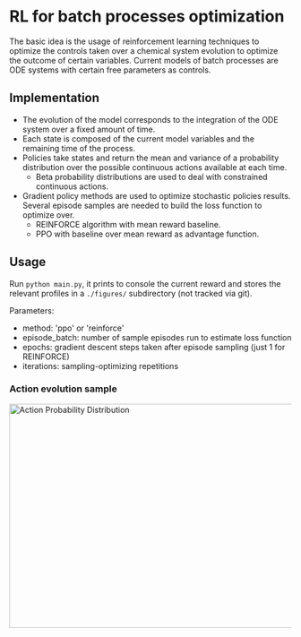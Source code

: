 # RL for batch processes optimization

The basic idea is the usage of reinforcement learning techniques to optimize the controls
taken over a chemical system evolution to optimize the outcome of certain variables.
Current models of batch processes are ODE systems with certain free parameters as controls.

## Implementation

* The evolution of the model corresponds to the integration of the ODE system over a fixed
  amount of time.
* Each state is composed of the current model variables and the remaining time of the process.
* Policies take states and return the mean and variance of a probability distribution over
  the possible continuous actions available at each time.
  * Beta probability distributions are used to deal with constrained continuous actions.
* Gradient policy methods are used to optimize stochastic policies results.
  Several episode samples are needed to build the loss function to optimize over.
  * REINFORCE algorithm with mean reward baseline.
  * PPO with baseline over mean reward as advantage function.

## Usage

Run `python main.py`, it prints to console the current reward and
stores the relevant profiles in a `./figures/` subdirectory (not tracked via git).

Parameters:

* method: 'ppo' or 'reinforce'
* episode_batch: number of sample episodes run to estimate loss function
* epochs: gradient descent steps taken after episode sampling (just 1 for REINFORCE)
* iterations: sampling-optimizing repetitions

### Action evolution sample

<!-- ![Original](https://i.imgur.com/z9CPjA3.gif) -->
<html>
    <body>
        <p><img src="https://i.imgur.com/IstBnF2.gifv" alt="Action Probability Distribution" width="1000" height="400" align="middle"></p>
    </body>
</html>

